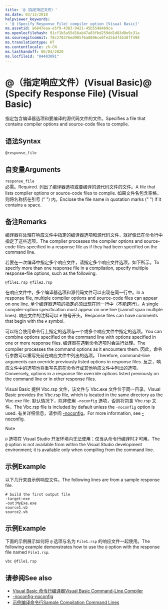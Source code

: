 ```yaml
---
title: '@（指定响应文件）'
ms.date: 03/13/2018
helpviewer_keywords:
- '@ (Specify Response File) compiler option [Visual Basic]'
ms.assetid: a6847eaa-e5f9-4303-9421-45b55484b9ca
ms.openlocfilehash: 91cf1b5a55d16ab47a83fbd259dd1d83d8e9c31a
ms.sourcegitcommit: f8c270376ed905f6a8896ce0fe25b4f4b38ff498
ms.translationtype: HT
ms.contentlocale: zh-CN
ms.lasthandoff: 06/04/2020
ms.locfileid: "84403091"
---
```

# <a name="-specify-response-file-visual-basic"></a><span data-ttu-id="38252-102">@（指定响应文件）(Visual Basic)</span><span class="sxs-lookup"><span data-stu-id="38252-102">@ (Specify Response File) (Visual Basic)</span></span>

<span data-ttu-id="38252-103">指定包含编译器选项和要编译的源代码文件的文件。</span><span class="sxs-lookup"><span data-stu-id="38252-103">Specifies a file that contains compiler options and source-code files to compile.</span></span>

## <a name="syntax"></a><span data-ttu-id="38252-104">语法</span><span class="sxs-lookup"><span data-stu-id="38252-104">Syntax</span></span>

```console
@response_file
```

## <a name="arguments"></a><span data-ttu-id="38252-105">自变量</span><span class="sxs-lookup"><span data-stu-id="38252-105">Arguments</span></span>

`response_file`  
<span data-ttu-id="38252-106">必需。</span><span class="sxs-lookup"><span data-stu-id="38252-106">Required.</span></span> <span data-ttu-id="38252-107">列出了编译器选项或要编译的源代码文件的文件。</span><span class="sxs-lookup"><span data-stu-id="38252-107">A file that lists compiler options or source-code files to compile.</span></span> <span data-ttu-id="38252-108">如果文件名包含空格，则将名称括在引号 (" ") 内。</span><span class="sxs-lookup"><span data-stu-id="38252-108">Enclose the file name in quotation marks (" ") if it contains a space.</span></span>

## <a name="remarks"></a><span data-ttu-id="38252-109">备注</span><span class="sxs-lookup"><span data-stu-id="38252-109">Remarks</span></span>

<span data-ttu-id="38252-110">编译器将处理在响应文件中指定的编译器选项和源代码文件，就好像已在命令行中指定了这些选项。</span><span class="sxs-lookup"><span data-stu-id="38252-110">The compiler processes the compiler options and source-code files specified in a response file as if they had been specified on the command line.</span></span>

<span data-ttu-id="38252-111">若要在一次编译中指定多个响应文件，请指定多个响应文件选项，如下所示。</span><span class="sxs-lookup"><span data-stu-id="38252-111">To specify more than one response file in a compilation, specify multiple response-file options, such as the following.</span></span>

```console
@file1.rsp @file2.rsp
```

<span data-ttu-id="38252-112">在响应文件中，多个编译器选项和源代码文件可以出现在同一行中。</span><span class="sxs-lookup"><span data-stu-id="38252-112">In a response file, multiple compiler options and source-code files can appear on one line.</span></span> <span data-ttu-id="38252-113">单个编译器选项的指定必须出现在同一行中（不能跨行）。</span><span class="sxs-lookup"><span data-stu-id="38252-113">A single compiler-option specification must appear on one line (cannot span multiple lines).</span></span> <span data-ttu-id="38252-114">响应文件的注释可以 `#` 符号开头。</span><span class="sxs-lookup"><span data-stu-id="38252-114">Response files can have comments that begin with the `#` symbol.</span></span>

<span data-ttu-id="38252-115">可以结合使用命令行上指定的选项与一个或多个响应文件中指定的选项。</span><span class="sxs-lookup"><span data-stu-id="38252-115">You can combine options specified on the command line with options specified in one or more response files.</span></span> <span data-ttu-id="38252-116">编译器在遇到命令选项时会进行处理。</span><span class="sxs-lookup"><span data-stu-id="38252-116">The compiler processes the command options as it encounters them.</span></span> <span data-ttu-id="38252-117">因此，命令行参数可以重写先前在响应文件中列出的选项。</span><span class="sxs-lookup"><span data-stu-id="38252-117">Therefore, command-line arguments can override previously listed options in response files.</span></span> <span data-ttu-id="38252-118">反之，响应文件中的选项也将重写先前在命令行或其他响应文件中列出的选项。</span><span class="sxs-lookup"><span data-stu-id="38252-118">Conversely, options in a response file override options listed previously on the command line or in other response files.</span></span>

<span data-ttu-id="38252-119">Visual Basic 提供 Vbc.rsp 文件，该文件与 Vbc.exe 文件位于同一目录。</span><span class="sxs-lookup"><span data-stu-id="38252-119">Visual Basic provides the Vbc.rsp file, which is located in the same directory as the Vbc.exe file.</span></span> <span data-ttu-id="38252-120">默认情况下，除非使用 `-noconfig` 选项，否则将包含 Vbc.rsp 文件。</span><span class="sxs-lookup"><span data-stu-id="38252-120">The Vbc.rsp file is included by default unless the `-noconfig` option is used.</span></span> <span data-ttu-id="38252-121">有关详细信息，请参阅 [-noconfig](noconfig.md)。</span><span class="sxs-lookup"><span data-stu-id="38252-121">For more information, see [-noconfig](noconfig.md).</span></span>

> [!NOTE]
> <span data-ttu-id="38252-122">`@` 选项在 Visual Studio 开发环境内无法使用；仅当从命令行编译时才可用。</span><span class="sxs-lookup"><span data-stu-id="38252-122">The `@` option is not available from within the Visual Studio development environment; it is available only when compiling from the command line.</span></span>

## <a name="example"></a><span data-ttu-id="38252-123">示例</span><span class="sxs-lookup"><span data-stu-id="38252-123">Example</span></span>

<span data-ttu-id="38252-124">以下几行来自示例响应文件。</span><span class="sxs-lookup"><span data-stu-id="38252-124">The following lines are from a sample response file.</span></span>

```console
# build the first output file
-target:exe
-out:MyExe.exe
source1.vb
source2.vb
```

## <a name="example"></a><span data-ttu-id="38252-125">示例</span><span class="sxs-lookup"><span data-stu-id="38252-125">Example</span></span>

<span data-ttu-id="38252-126">下面的示例展示如何将 `@` 选项与名为 `File1.rsp` 的响应文件一起使用。</span><span class="sxs-lookup"><span data-stu-id="38252-126">The following example demonstrates how to use the `@` option with the response file named `File1.rsp`.</span></span>

```console
vbc @file1.rsp
```

## <a name="see-also"></a><span data-ttu-id="38252-127">请参阅</span><span class="sxs-lookup"><span data-stu-id="38252-127">See also</span></span>

- [<span data-ttu-id="38252-128">Visual Basic 命令行编译器</span><span class="sxs-lookup"><span data-stu-id="38252-128">Visual Basic Command-Line Compiler</span></span>](index.md)
- [<span data-ttu-id="38252-129">-noconfig</span><span class="sxs-lookup"><span data-stu-id="38252-129">-noconfig</span></span>](noconfig.md)
- [<span data-ttu-id="38252-130">示例编译命令行</span><span class="sxs-lookup"><span data-stu-id="38252-130">Sample Compilation Command Lines</span></span>](sample-compilation-command-lines.md)
